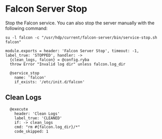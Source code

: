 
# Falcon Server Stop

Stop the Falcon service. You can also stop the server manually with the
following command:

```
su -l falcon -c "/usr/hdp/current/falcon-server/bin/service-stop.sh falcon"
```

    module.exports = header: 'Falcon Server Stop', timeout: -1, label_true: 'STOPPED', handler: ->
      {clean_logs, falcon} = @config.ryba
      throw Error "Invalid log dir" unless falcon.log_dir
      
      @service_stop
        name: 'falcon'
        if_exists: '/etc/init.d/falcon'

## Clean Logs

      @execute
        header: 'Clean Logs'
        label_true: 'CLEANED'
        if: -> clean_logs
        cmd: "rm #{falcon.log_dir}/*"
        code_skipped: 1
